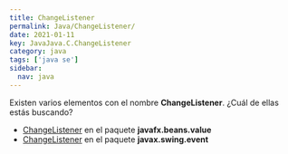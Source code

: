 ```yaml
---
title: ChangeListener
permalink: Java/ChangeListener/
date: 2021-01-11
key: JavaJava.C.ChangeListener
category: java
tags: ['java se']
sidebar: 
  nav: java
---
```


Existen varios elementos con el nombre **ChangeListener**. ¿Cuál de ellas estás buscando?
<ul>
<li><a href="/Java/ChangeListener-javafx-beans-value/">ChangeListener</a> en el paquete <strong>javafx.beans.value</strong></li>
<li><a href="/Java/ChangeListener-javax-swing-event/">ChangeListener</a> en el paquete <strong>javax.swing.event</strong></li>
<ul>
